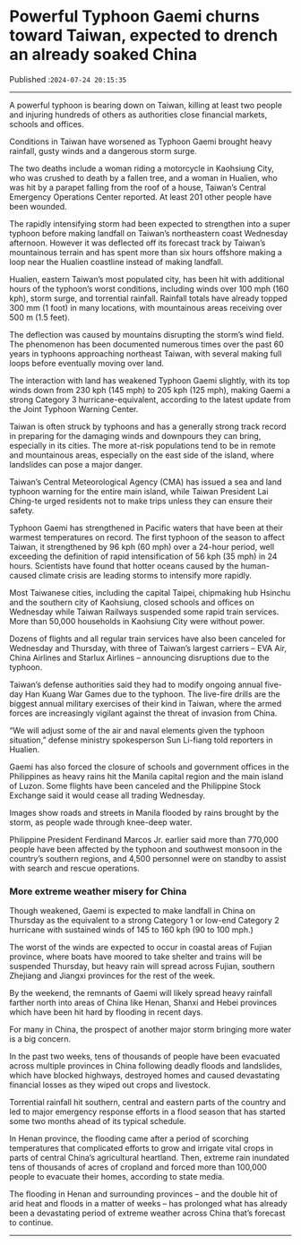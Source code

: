 # Powerful Typhoon Gaemi churns toward Taiwan, expected to drench an already soaked China

Published :`2024-07-24 20:15:35`

---

A powerful typhoon is bearing down on Taiwan, killing at least two people and injuring hundreds of others as authorities close financial markets, schools and offices.

Conditions in Taiwan have worsened as Typhoon Gaemi brought heavy rainfall, gusty winds and a dangerous storm surge.

The two deaths include a woman riding a motorcycle in Kaohsiung City, who was crushed to death by a fallen tree, and a woman in Hualien, who was hit by a parapet falling from the roof of a house, Taiwan’s Central Emergency Operations Center reported. At least 201 other people have been wounded.

The rapidly intensifying storm had been expected to strengthen into a super typhoon before making landfall on Taiwan’s northeastern coast Wednesday afternoon. However it was deflected off its forecast track by Taiwan’s mountainous terrain and has spent more than six hours offshore making a loop near the Hualien coastline instead of making landfall.

Hualien, eastern Taiwan’s most populated city, has been hit with additional hours of the typhoon’s worst conditions, including winds over 100 mph (160 kph), storm surge, and torrential rainfall. Rainfall totals have already topped 300 mm (1 foot) in many locations, with mountainous areas receiving over 500 m (1.5 feet).

The deflection was caused by mountains disrupting the storm’s wind field. The phenomenon has been documented numerous times over the past 60 years in typhoons approaching northeast Taiwan, with several making full loops before eventually moving over land.

The interaction with land has weakened Typhoon Gaemi slightly, with its top winds down from 230 kph (145 mph) to 205 kph (125 mph), making Gaemi a strong Category 3 hurricane-equivalent, according to the latest update from the Joint Typhoon Warning Center.

Taiwan is often struck by typhoons and has a generally strong track record in preparing for the damaging winds and downpours they can bring, especially in its cities. The more at-risk populations tend to be in remote and mountainous areas, especially on the east side of the island, where landslides can pose a major danger.

Taiwan’s Central Meteorological Agency (CMA) has issued a sea and land typhoon warning for the entire main island, while Taiwan President Lai Ching-te urged residents not to make trips unless they can ensure their safety.

Typhoon Gaemi has strengthened in Pacific waters that have been at their warmest temperatures on record. The first typhoon of the season to affect Taiwan, it strengthened by 96 kph (60 mph) over a 24-hour period, well exceeding the definition of rapid intensification of 56 kph (35 mph) in 24 hours. Scientists have found that hotter oceans caused by the human-caused climate crisis are leading storms to intensify more rapidly.

Most Taiwanese cities, including the capital Taipei, chipmaking hub Hsinchu and the southern city of Kaohsiung, closed schools and offices on Wednesday while Taiwan Railways suspended some rapid train services. More than 50,000 households in Kaohsiung City were without power.

Dozens of flights and all regular train services have also been canceled for Wednesday and Thursday, with three of Taiwan’s largest carriers – EVA Air, China Airlines and Starlux Airlines – announcing disruptions due to the typhoon.

Taiwan’s defense authorities said they had to modify ongoing annual five-day Han Kuang War Games due to the typhoon. The live-fire drills are the biggest annual military exercises of their kind in Taiwan, where the armed forces are increasingly vigilant against the threat of invasion from China.

“We will adjust some of the air and naval elements given the typhoon situation,” defense ministry spokesperson Sun Li-fiang told reporters in Hualien.

Gaemi has also forced the closure of schools and government offices in the Philippines as heavy rains hit the Manila capital region and the main island of Luzon. Some flights have been canceled and the Philippine Stock Exchange said it would cease all trading Wednesday.

Images show roads and streets in Manila flooded by rains brought by the storm, as people wade through knee-deep water.

Philippine President Ferdinand Marcos Jr. earlier said more than 770,000 people have been affected by the typhoon and southwest monsoon in the country’s southern regions, and 4,500 personnel were on standby to assist with search and rescue operations.

### More extreme weather misery for China

Though weakened, Gaemi is expected to make landfall in China on Thursday as the equivalent to a strong Category 1 or low-end Category 2 hurricane with sustained winds of 145 to 160 kph (90 to 100 mph.)

The worst of the winds are expected to occur in coastal areas of Fujian province, where boats have moored to take shelter and trains will be suspended Thursday, but heavy rain will spread across Fujian, southern Zhejiang and Jiangxi provinces for the rest of the week.

By the weekend, the remnants of Gaemi will likely spread heavy rainfall farther north into areas of China like Henan, Shanxi and Hebei provinces which have been hit hard by flooding in recent days.

For many in China, the prospect of another major storm bringing more water is a big concern.

In the past two weeks, tens of thousands of people have been evacuated across multiple provinces in China following deadly floods and landslides, which have blocked highways, destroyed homes and caused devastating financial losses as they wiped out crops and livestock.

Torrential rainfall hit southern, central and eastern parts of the country and led to major emergency response efforts in a flood season that has started some two months ahead of its typical schedule.

In Henan province, the flooding came after a period of scorching temperatures that complicated efforts to grow and irrigate vital crops in parts of central China’s agricultural heartland. Then, extreme rain inundated tens of thousands of acres of cropland and forced more than 100,000 people to evacuate their homes, according to state media.

The flooding in Henan and surrounding provinces – and the double hit of arid heat and floods in a matter of weeks – has prolonged what has already been a devastating period of extreme weather across China that’s forecast to continue.

---


